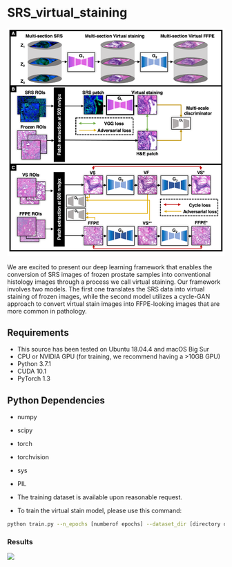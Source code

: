 # SRS_virtual_staining

<img src="figs/FS2PS.png" width="800px"/>

We are excited to present our deep learning framework that enables the conversion of SRS images of frozen prostate samples into conventional histology images through a process we call virtual staining. Our framework involves two models. The first one translates the SRS data into virtual staining of frozen images, while the second model utilizes a cycle-GAN approach to convert virtual stain images into FFPE-looking images that are more common in pathology.

## Requirements
- This source has been tested on Ubuntu 18.04.4 and macOS Big Sur
- CPU or NVIDIA GPU (for training, we recommend having a >10GB GPU)
- Python 3.7.1 
- CUDA 10.1
- PyTorch 1.3

## Python Dependencies
- numpy
- scipy
- torch
- torchvision
- sys
- PIL

- The training dataset is available upon reasonable request. 
- To train the virtual stain model, please use this command:
```bash
python train.py --n_epochs [numberof epochs] --dataset_dir [directory of the dataset] --batch_size [batch size] --lr [learning rate] 
```
### Results

<img src="figs/fig2.png" width="800px"/>

